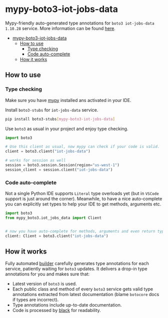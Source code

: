 # mypy-boto3-iot-jobs-data

Mypy-friendly auto-generated type annotations for `boto3 iot-jobs-data 1.10.28` service.
More information can be found [here](https://github.com/vemel/mypy_boto3).

- [mypy-boto3-iot-jobs-data](#mypy-boto3-iot-jobs-data)
  - [How to use](#how-to-use)
    - [Type checking](#type-checking)
    - [Code auto-complete](#code-auto-complete)
  - [How it works](#how-it-works)

## How to use

### Type checking

Make sure you have [mypy](https://github.com/python/mypy) installed ans activated in your IDE.

Install `boto3-stubs` for `iot-jobs-data` service.

```bash
pip install boto3-stubs[mypy-boto3-iot-jobs-data]
```

Use `boto3` as usual in your project and enjoy type checking.

```python
import boto3

# Use this client as usual, now mypy can check if your code is valid.
client = boto3.client("iot-jobs-data")

# works for session as well
session = boto3.session.Session(region="us-west-1")
session_client = session.client("iot-jobs-data")

```

### Code auto-complete

Not a single Python IDE supports `Literal` type overloads yet (but in `VSCode` support is just around the corner).
Meanwhile, to have a nice auto-complete you can explicitly set types to help your IDE to get methods, arguments etc.

```python
import boto3
from mypy_boto3.iot_jobs_data import Client


# now you have auto-complete for methods, arguments and even return types
client: Client = boto3.client("iot-jobs-data")
```

## How it works

Fully automated [builder](https://github.com/vemel/mypy_boto3) carefully generates
type annotations for each service, patiently waiting for `boto3` updates. It delivers
a drop-in type annotations for you and makes sure that:

- Latest version of `boto3` is used.
- Each public class and method of every `boto3` service gets valid type annotations
  extracted from latest documentation (blame `botocore` docs if types are incorrect).
- Type annotations include up-to-date documentation.
- Code is processed by [black](https://github.com/psf/black) for readability.
